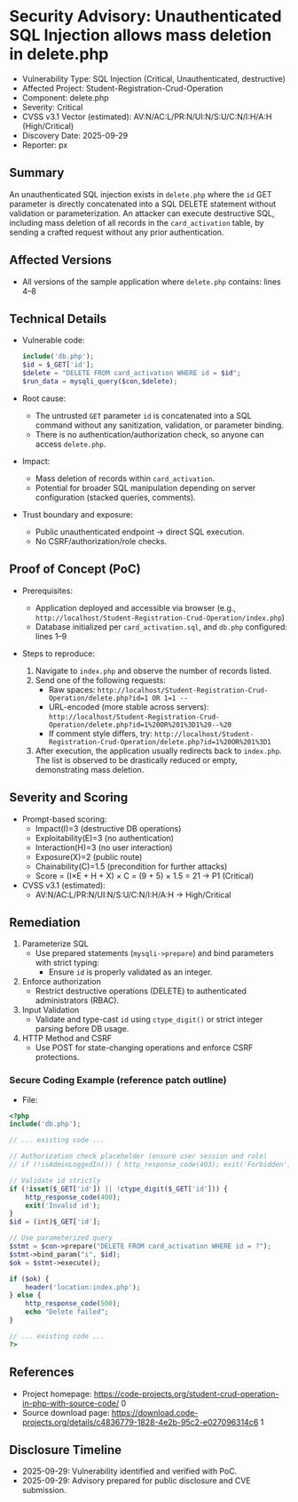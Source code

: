 # Security Advisory: Unauthenticated SQL Injection allows mass deletion in delete.php
- Vulnerability Type: SQL Injection (Critical, Unauthenticated, destructive)
- Affected Project: Student-Registration-Crud-Operation
- Component: delete.php
- Severity: Critical
- CVSS v3.1 Vector (estimated): AV:N/AC:L/PR:N/UI:N/S:U/C:N/I:H/A:H (High/Critical)
- Discovery Date: 2025-09-29
- Reporter: px

## Summary

An unauthenticated SQL injection exists in `delete.php` where the `id` GET parameter is directly concatenated into a SQL DELETE statement without validation or parameterization. An attacker can execute destructive SQL, including mass deletion of all records in the `card_activation` table, by sending a crafted request without any prior authentication.

## Affected Versions

- All versions of the sample application where `delete.php` contains:
  <mcfile name="delete.php" path="c:\Downloads\Student_Crud_Operation_In_PHP_With_Source_Code\Student-Registration-Crud-Operation\delete.php"></mcfile> lines 4–8

## Technical Details

- Vulnerable code:
  <mcfile name="delete.php" path="c:\Downloads\Student_Crud_Operation_In_PHP_With_Source_Code\Student-Registration-Crud-Operation\delete.php"></mcfile>

  ```php c:\Downloads\Student_Crud_Operation_In_PHP_With_Source_Code\Student-Registration-Crud-Operation\delete.php
  include('db.php');
  $id = $_GET['id'];
  $delete = "DELETE FROM card_activation WHERE id = $id";
  $run_data = mysqli_query($con,$delete);
  ```
  
- Root cause:
  - The untrusted `GET` parameter `id` is concatenated into a SQL command without any sanitization, validation, or parameter binding.
  - There is no authentication/authorization check, so anyone can access `delete.php`.

- Impact:
  - Mass deletion of records within `card_activation`.
  - Potential for broader SQL manipulation depending on server configuration (stacked queries, comments).
  
- Trust boundary and exposure:
  - Public unauthenticated endpoint → direct SQL execution.
  - No CSRF/authorization/role checks.

## Proof of Concept (PoC)

- Prerequisites:
  - Application deployed and accessible via browser (e.g., `http://localhost/Student-Registration-Crud-Operation/index.php`)
  - Database initialized per `card_activation.sql`, and `db.php` configured:
    <mcfile name="db.php" path="c:\Downloads\Student_Crud_Operation_In_PHP_With_Source_Code\Student-Registration-Crud-Operation\db.php"></mcfile> lines 1–9

- Steps to reproduce:
  1. Navigate to `index.php` and observe the number of records listed.
  2. Send one of the following requests:
     - Raw spaces:
       `http://localhost/Student-Registration-Crud-Operation/delete.php?id=1 OR 1=1 --`
     - URL-encoded (more stable across servers):
       `http://localhost/Student-Registration-Crud-Operation/delete.php?id=1%20OR%201%3D1%20--%20`
     - If comment style differs, try:
       `http://localhost/Student-Registration-Crud-Operation/delete.php?id=1%20OR%201%3D1`
  3. After execution, the application usually redirects back to `index.php`. The list is observed to be drastically reduced or empty, demonstrating mass deletion.


## Severity and Scoring

- Prompt-based scoring:
  - Impact(I)=3 (destructive DB operations)
  - Exploitability(E)=3 (no authentication)
  - Interaction(H)=3 (no user interaction)
  - Exposure(X)=2 (public route)
  - Chainability(C)=1.5 (precondition for further attacks)
  - Score = (I×E + H + X) × C = (9 + 5) × 1.5 = 21 → P1 (Critical)
- CVSS v3.1 (estimated):
  - AV:N/AC:L/PR:N/UI:N/S:U/C:N/I:H/A:H → High/Critical

## Remediation

1. Parameterize SQL
   - Use prepared statements (`mysqli->prepare`) and bind parameters with strict typing:
     - Ensure `id` is properly validated as an integer.
2. Enforce authorization
   - Restrict destructive operations (DELETE) to authenticated administrators (RBAC).
3. Input Validation
   - Validate and type-cast `id` using `ctype_digit()` or strict integer parsing before DB usage.
4. HTTP Method and CSRF
   - Use POST for state-changing operations and enforce CSRF protections.
   
### Secure Coding Example (reference patch outline)

- File: <mcfile name="delete.php" path="c:\Downloads\Student_Crud_Operation_In_PHP_With_Source_Code\Student-Registration-Crud-Operation\delete.php"></mcfile>

```php c:\Downloads\Student_Crud_Operation_In_PHP_With_Source_Code\Student-Registration-Crud-Operation\delete.php
<?php
include('db.php');

// ... existing code ...

// Authorization check placeholder (ensure user session and role)
// if (!isAdminLoggedIn()) { http_response_code(403); exit('Forbidden'); }

// Validate id strictly
if (!isset($_GET['id']) || !ctype_digit($_GET['id'])) {
    http_response_code(400);
    exit('Invalid id');
}
$id = (int)$_GET['id'];

// Use parameterized query
$stmt = $con->prepare("DELETE FROM card_activation WHERE id = ?");
$stmt->bind_param("i", $id);
$ok = $stmt->execute();

if ($ok) {
    header('location:index.php');
} else {
    http_response_code(500);
    echo "Delete failed";
}

// ... existing code ...
?>
```

## References

- Project homepage: https://code-projects.org/student-crud-operation-in-php-with-source-code/ <mcreference link="https://code-projects.org/student-crud-operation-in-php-with-source-code/" index="0">0</mcreference>
- Source download page: https://download.code-projects.org/details/c4836779-1828-4e2b-95c2-e027096314c6 <mcreference link="https://download.code-projects.org/details/c4836779-1828-4e2b-95c2-e027096314c6" index="1">1</mcreference>


## Disclosure Timeline

- 2025-09-29: Vulnerability identified and verified with PoC.
- 2025-09-29: Advisory prepared for public disclosure and CVE submission.



